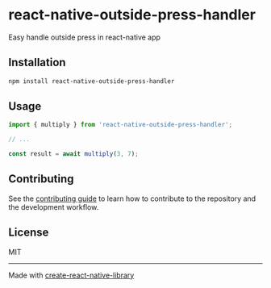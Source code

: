 # react-native-outside-press-handler

Easy handle outside press in react-native app

## Installation

```sh
npm install react-native-outside-press-handler
```

## Usage

```js
import { multiply } from 'react-native-outside-press-handler';

// ...

const result = await multiply(3, 7);
```

## Contributing

See the [contributing guide](CONTRIBUTING.md) to learn how to contribute to the repository and the development workflow.

## License

MIT

---

Made with [create-react-native-library](https://github.com/callstack/react-native-builder-bob)
